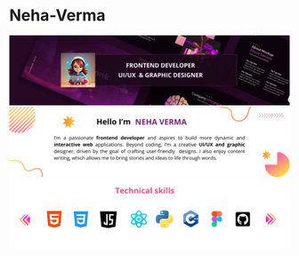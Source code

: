 # Neha-Verma
![img alt](https://github.com/Neha2308-Verma/Neha-Verma/blob/61a2829496e0d20b95ed82e7c3b14a34d4eb1157/Neha%20Verma/1.png)
![img intro](https://github.com/Neha2308-Verma/Neha-Verma/blob/02b32f02a18edee2faafbffa8978d22e9b44449a/Neha%20Verma/2.png)
![img skills](https://github.com/Neha2308-Verma/Neha-Verma/blob/b8a4789cea22e44439a58fb444cc2ceb2a6bfa16/Neha%20Verma/3.png)
